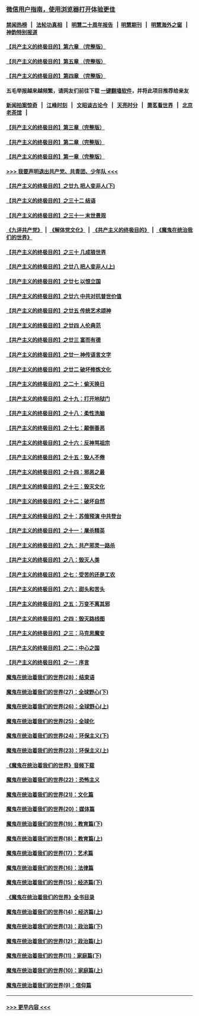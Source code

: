 ### [微信用户指南，使用浏览器打开体验更佳](https://github.com/gfw-breaker/banned-news1/blob/master/indexes/wechat-guide.md?t=0)
#### [禁闻热榜](热点新闻.md?t=0)  &nbsp;&nbsp;|&nbsp;&nbsp; [法轮功真相](https://github.com/gfw-breaker/truth/blob/master/README.md?t=0) &nbsp;&nbsp;|&nbsp;&nbsp; [明慧二十周年报告](https://github.com/gfw-breaker/mh-reports/blob/master/README.md?t=0) &nbsp;&nbsp;|&nbsp;&nbsp;[明慧期刊](https://github.com/gfw-breaker/mh-qikan) &nbsp;&nbsp;|&nbsp;&nbsp; [明慧海外之窗](https://github.com/gfw-breaker/mh-news/blob/master/README.md?t=0) &nbsp;&nbsp;|&nbsp;&nbsp; [神韵特别报道](https://github.com/gfw-breaker/mh-news/blob/master/shenyun.md?t=0)
#### [【共产主义的终极目的】第六章 （完整版）](../pages/nsc422/n11428913.md?t=02040255) 
#### [【共产主义的终极目的】第五章 （完整版）](../pages/nsc422/n11428912.md?t=02040255) 
#### [【共产主义的终极目的】第四章 （完整版）](../pages/nsc422/n11428907.md?t=02040255) 
#### 五毛举报越来越频繁，请网友们前往下载 [一键翻墙软件](https://github.com/gfw-breaker/ssr-accounts)，并将此项目推荐给亲友
#### [新闻拍案惊奇](https://github.com/gfw-breaker/banned-news1/blob/master/pages/link4.md) &nbsp;&nbsp;|&nbsp;&nbsp; [江峰时刻](https://github.com/gfw-breaker/banned-news1/blob/master/pages/link4.md) &nbsp;&nbsp;|&nbsp;&nbsp; [文昭谈古论今](https://github.com/gfw-breaker/banned-news1/blob/master/pages/link4.md) &nbsp;&nbsp;|&nbsp;&nbsp; [天亮时分](https://github.com/gfw-breaker/banned-news1/blob/master/pages/link4.md) &nbsp;&nbsp;|&nbsp;&nbsp; [萧茗看世界](https://github.com/gfw-breaker/banned-news1/blob/master/pages/link4.md) &nbsp;&nbsp;|&nbsp;&nbsp; [北京老茶馆](https://github.com/gfw-breaker/banned-news1/blob/master/pages/link4.md) &nbsp;&nbsp;|&nbsp;&nbsp; 
#### [【共产主义的终极目的】第三章（完整版）](../pages/nsc422/n11428848.md?t=02040255) 
#### [【共产主义的终极目的】第二章（完整版）](../pages/nsc422/n11428831.md?t=02040255) 
#### [【共产主义的终极目的】第一章（完整版）](../pages/nsc422/n11417651.md?t=02040255) 
#### [>>> 我要声明退出共产党、共青团、少年队 <<<](https://github.com/begood0513/goodnews/blob/master/quit/letter.md) 
#### [【共产主义的终极目的】之廿九 把人变非人(下)](../pages/nsc422/n11344140.md?t=02040255) 
#### [【共产主义的终极目的】之三十二 结语](../pages/nsc422/n11360535.md?t=02040255) 
#### [【共产主义的终极目的】之三十一 末世景观](../pages/nsc422/n11351129.md?t=02040255) 
#### [《九评共产党》](https://github.com/begood0513/9ping.md/blob/master/README.md) &nbsp;|&nbsp; [《解体党文化》](../../../../jtdwh.md/blob/master/README.md)  &nbsp;|&nbsp; [《共产主义的终极目的》](../../../../gczydzjmd.md/blob/master/README.md) &nbsp;|&nbsp; [《魔鬼在统治我们的世界》](../../../../mgztzwmdsj.md/blob/master/README.md) 
#### [【共产主义的终极目的】之三十 几成狼世界](../pages/nsc422/n11348280.md?t=02040255) 
#### [【共产主义的终极目的】之廿八 把人变非人(上)](../pages/nsc422/n11340492.md?t=02040255) 
#### [【共产主义的终极目的】之廿七 以恨立国](../pages/nsc422/n11336944.md?t=02040255) 
#### [【共产主义的终极目的】之廿六 中共对抗普世价值](../pages/nsc422/n11324785.md?t=02040255) 
#### [【共产主义的终极目的】之廿五 传统艺术颂神](../pages/nsc422/n11296396.md?t=02040255) 
#### [【共产主义的终极目的】之廿四 人伦典范](../pages/nsc422/n11296397.md?t=02040255) 
#### [【共产主义的终极目的】之廿三 富而有德](../pages/nsc422/n11283598.md?t=02040255) 
#### [【共产主义的终极目的】之廿一 神传语言文字](../pages/nsc422/n11263265.md?t=02040255) 
#### [【共产主义的终极目的】之廿二 破坏修炼文化](../pages/nsc422/n11245728.md?t=02040255) 
#### [【共产主义的终极目的】之二十：偷天换日](../pages/nsc422/n11238846.md?t=02040255) 
#### [【共产主义的终极目的】之十九：打开地狱门](../pages/nsc422/n11206376.md?t=02040255) 
#### [【共产主义的终极目的】之十八：柔性洗脑](../pages/nsc422/n11199994.md?t=02040255) 
#### [【共产主义的终极目的】之十七：颠倒善恶](../pages/nsc422/n11179782.md?t=02040255) 
#### [【共产主义的终极目的】之十六：反神骂祖宗](../pages/nsc422/n11166798.md?t=02040255) 
#### [【共产主义的终极目的】之十五：毁人不倦](../pages/nsc422/n11166792.md?t=02040255) 
#### [【共产主义的终极目的】之十四：邪恶之最](../pages/nsc422/n11150249.md?t=02040255) 
#### [【共产主义的终极目的】之十三：毁灭文化](../pages/nsc422/n11135227.md?t=02040255) 
#### [【共产主义的终极目的】之十二：破坏自然](../pages/nsc422/n11135214.md?t=02040255) 
#### [【共产主义的终极目的】之十：苏俄预演 中共登台](../pages/nsc422/n11118424.md?t=02040255) 
#### [【共产主义的终极目的】之十一：屠杀精英](../pages/nsc422/n11118442.md?t=02040255) 
#### [【共产主义的终极目的】之九：共产邪灵一路杀](../pages/nsc422/n11114139.md?t=02040255) 
#### [【共产主义的终极目的】之八：毁灭人类](../pages/nsc422/n11108503.md?t=02040255) 
#### [【共产主义的终极目的】之七：受苦的还是工农](../pages/nsc422/n11101809.md?t=02040255) 
#### [【共产主义的终极目的】之六：甜头和苦头](../pages/nsc422/n11096971.md?t=02040255) 
#### [【共产主义的终极目的】之五：万变不离其邪](../pages/nsc422/n11091285.md?t=02040255) 
#### [【共产主义的终极目的】之四：毁灭路线图](../pages/nsc422/n11086284.md?t=02040255) 
#### [【共产主义的终极目的】之三：马克思魔变](../pages/nsc422/n11061941.md?t=02040255) 
#### [【共产主义的终极目的】之二：中心之国](../pages/nsc422/n11047728.md?t=02040255) 
#### [【共产主义的终极目的】之一：序言](../pages/nsc422/n11086077.md?t=02040255) 
#### [魔鬼在统治着我们的世界(28)：结束语](../pages/nsc422/n10936246.md?t=02040255) 
#### [魔鬼在统治着我们的世界(27)：全球野心(下)](../pages/nsc422/n10928319.md?t=02040255) 
#### [魔鬼在统治着我们的世界(26)：全球野心(上)](../pages/nsc422/n10900318.md?t=02040255) 
#### [魔鬼在统治着我们的世界(25)：全球化](../pages/nsc422/n10788205.md?t=02040255) 
#### [魔鬼在统治着我们的世界(24)：环保主义(下)](../pages/nsc422/n10695307.md?t=02040255) 
#### [魔鬼在统治着我们的世界(23)：环保主义(上)](../pages/nsc422/n10688613.md?t=02040255) 
#### [《魔鬼在统治着我们的世界》音频下载](../pages/nsc422/n10635553.md?t=02040255) 
#### [魔鬼在统治着我们的世界(22)：恐怖主义](../pages/nsc422/n10614727.md?t=02040255) 
#### [魔鬼在统治着我们的世界(21)：文化篇](../pages/nsc422/n10597706.md?t=02040255) 
#### [魔鬼在统治着我们的世界(20)：媒体篇](../pages/nsc422/n10586579.md?t=02040255) 
#### [魔鬼在统治着我们的世界(19)：教育篇(下)](../pages/nsc422/n10564808.md?t=02040255) 
#### [魔鬼在统治着我们的世界(18)：教育篇(上)](../pages/nsc422/n10526970.md?t=02040255) 
#### [魔鬼在统治着我们的世界(17)：艺术篇](../pages/nsc422/n10499093.md?t=02040255) 
#### [魔鬼在统治着我们的世界(16)：法律篇](../pages/nsc422/n10485969.md?t=02040255) 
#### [魔鬼在统治着我们的世界(15)：经济篇(下)](../pages/nsc422/n10469975.md?t=02040255) 
#### [《魔鬼在统治着我们的世界》全书目录](../pages/nsc422/n10464261.md?t=02040255) 
#### [魔鬼在统治着我们的世界(14)：经济篇(上)](../pages/nsc422/n10457370.md?t=02040255) 
#### [魔鬼在统治着我们的世界(13)：政治篇(下)](../pages/nsc422/n10448270.md?t=02040255) 
#### [魔鬼在统治着我们的世界(12)：政治篇(上)](../pages/nsc422/n10444576.md?t=02040255) 
#### [魔鬼在统治着我们的世界(11)：家庭篇(下)](../pages/nsc422/n10440961.md?t=02040255) 
#### [魔鬼在统治着我们的世界(10)：家庭篇(上)](../pages/nsc422/n10435448.md?t=02040255) 
#### [魔鬼在统治着我们的世界(9)：信仰篇](../pages/nsc422/n10432159.md?t=02040255) 

----
#### [ >>> 更早内容 <<< ](../indexes/nsc422-earlier.md)
